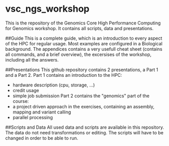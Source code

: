 # vsc_ngs_workshop
This is the repository of the Genomics Core High Performance Computing for Genomics workshop.
It contains all scripts, data and presentations.

##Guide
This is a complete guide, which is an introduction to every aspect of the HPC for regular usage.
Most examples are configured in a Biological background. The appendices contains a very usefull cheat sheet (contains all commands, and a brief overview), the excersises of the workshop, including all the answers.

##Presentations
This github repository contains 2 presentations, a Part 1 and a Part 2.
Part 1 contains an introduction to the HPC:
* hardware description (cpu, storage, ...)
* credit usage
* simple job submission
Part 2 contains the "genomics" part of the course:
* a project driven approach in the exercises, containing an assembly, mapping and variant calling
* parallel processing

##Scripts and Data
All used data and scripts are available in this repository.
The data do not need transformations or editing.
The scripts will have to be changed in order to be able to run.
